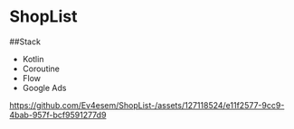 # ShopList

##Stack
* Kotlin
* Coroutine
* Flow
* Google Ads

https://github.com/Ev4esem/ShopList-/assets/127118524/e11f2577-9cc9-4bab-957f-bcf9591277d9

